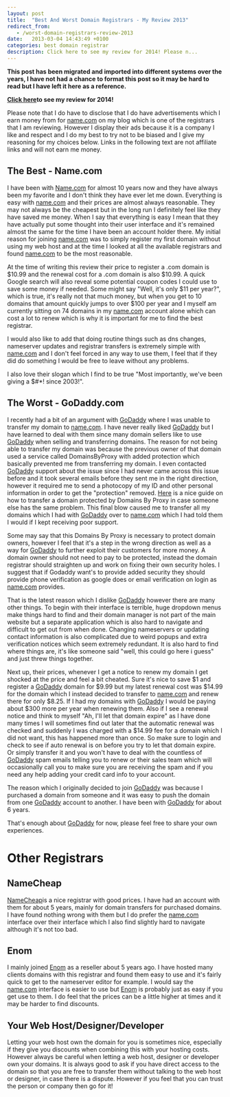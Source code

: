 ```yaml
---
layout: post
title:  "Best And Worst Domain Registrars - My Review 2013"
redirect_from:
   - /worst-domain-registrars-review-2013
date:   2013-03-04 14:43:49 +0100
categories: best domain registrar
description: Click here to see my review for 2014! Please n...
---
```


**This post has been migrated and imported into different systems over the years, I have not had a chance to format this post so it may be hard to read but I have left it here as a reference.**

**[Click here](http://markustenghamn.com/best-and-worst-domain-registrars-my-review-2014 "Best and Worst Domain Registrars 2014")to see my review for 2014!**  
  
 Please note that I do have to disclose that I do have advertisements which I earn money from for [name.com](http://Name.com "Name.com") on my blog which is one of the registrars that I am reviewing. However I display their ads because it is a company I like and respect and I do my best to try not to be biased and I give my reasoning for my choices below. Links in the following text are not affiliate links and will not earn me money.  
## The Best - Name.com

  
 I have been with [Name.com](http://Name.com "Name.com") for almost 10 years now and they have always been my favorite and I don't think they have ever let me down. Everything is easy with [name.com](http://Name.com "Name.com") and their prices are almost always reasonable. They may not always be the cheapest but in the long run I definitely feel like they have saved me money. When I say that everything is easy I mean that they have actually put some thought into their user interface and it's remained almost the same for the time I have been an account holder there. My initial reason for joining [name.com](http://Name.com "Name.com") was to simply register my first domain without using my web host and at the time I looked at all the available registrars and found [name.com](http://Name.com "Name.com") to be the most reasonable.  
  
 At the time of writing this review their price to register a .com domain is $10.99 and the renewal cost for a .com domain is also $10.99. A quick Google search will also reveal some potential coupon codes I could use to save some money if needed. Some might say "Well, it's only $11 per year?", which is true, it's really not that much money, but when you get to 10 domains that amount quickly jumps to over $100 per year and I myself am currently sitting on 74 domains in my [name.com](http://Name.com "Name.com") account alone which can cost a lot to renew which is why it is important for me to find the best registrar.  
  
 I would also like to add that doing routine things such as dns changes, nameserver updates and registrar transfers is extremely simple with [name.com](http://Name.com "Name.com") and I don't feel forced in any way to use them, I feel that if they did do something I would be free to leave without any problems.  
  
 I also love their slogan which I find to be true "Most importantly, we've been giving a $#\*! since 2003!".  
## The Worst - GoDaddy.com

  
 I recently had a bit of an argument with [GoDaddy](http://GoDaddy.com "GoDaddy") where I was unable to transfer my domain to [name.com](http://Name.com "Name.com"). I have never really liked [GoDaddy](http://GoDaddy.com "GoDaddy") but I have learned to deal with them since many domain sellers like to use [GoDaddy](http://GoDaddy.com "GoDaddy") when selling and transferring domains. The reason for not being able to transfer my domain was because the previous owner of that domain used a service called DomainsByProxy with added protection which basically prevented me from transferring my domain. I even contacted [GoDaddy](http://GoDaddy.com "GoDaddy") support about the issue since I had never came across this issue before and it took several emails before they sent me in the right direction, however it required me to send a photocopy of my ID and other personal information in order to get the "protection" removed. [Here](http://www.reddybrek.com/post/How-to-transfer-a-domain-away-from-GoDaddycom.aspx "How to transfer a domain away from godaddy") is a nice guide on how to transfer a domain protected by Domains By Proxy in case someone else has the same problem. This final blow caused me to transfer all my domains which I had with [GoDaddy](http://GoDaddy.com "GoDaddy") over to [name.com](http://Name.com "Name.com") which I had told them I would if I kept receiving poor support.  
  
 Some may say that this Domains By Proxy is necessary to protect domain owners, however I feel that it's a step in the wrong direction as well as a way for [GoDaddy](http://GoDaddy.com "GoDaddy") to further exploit their customers for more money. A domain owner should not need to pay to be protected, instead the domain registrar should straighten up and work on fixing their own security holes. I suggest that if Godaddy want's to provide added security they should provide phone verification as google does or email verification on login as [name.com](http://Name.com "Name.com") provides.  
  
 That is the latest reason which I dislike [GoDaddy](http://GoDaddy.com "GoDaddy") however there are many other things. To begin with their interface is terrible, huge dropdown menus make things hard to find and their domain manager is not part of the main website but a separate application which is also hard to navigate and difficult to get out from when done. Changing nameservers or updating contact information is also complicated due to weird popups and extra verification notices which seem extremely redundant. It is also hard to find where things are, it's like someone said "well, this could go here i guess" and just threw things together.  
  
 Next up, their prices, whenever I get a notice to renew my domain I get shocked at the price and feel a bit cheated. Sure it's nice to save $1 and register a [GoDaddy](http://GoDaddy.com "GoDaddy") domain for $9.99 but my latest renewal cost was $14.99 for the domain which I instead decided to transfer to [name.com](http://Name.com "Name.com") and renew there for only $8.25. If I had my domains with [GoDaddy](http://GoDaddy.com "GoDaddy") I would be paying about $300 more per year when renewing them. Also if I see a renewal notice and think to myself "Ah, I'll let that domain expire" as I have done many times I will sometimes find out later that the automatic renewal was checked and suddenly I was charged with a $14.99 fee for a domain which I did not want, this has happened more than once. So make sure to login and check to see if auto renewal is on before you try to let that domain expire. Or simply transfer it and you won't have to deal with the countless of [GoDaddy](http://GoDaddy.com "GoDaddy") spam emails telling you to renew or their sales team which will occasionally call you to make sure you are receiving the spam and if you need any help adding your credit card info to your account.  
  
 The reason which I originally decided to join [GoDaddy](http://GoDaddy.com "GoDaddy") was because I purchased a domain from someone and it was easy to push the domain from one [GoDaddy](http://GoDaddy.com "GoDaddy") account to another. I have been with [GoDaddy](http://GoDaddy.com "GoDaddy") for about 6 years.  
  
 That's enough about [GoDaddy](http://GoDaddy.com "GoDaddy") for now, please feel free to share your own experiences.  
# Other Registrars

  
## NameCheap

  
[NameCheap](http://NameCheap.com "NameCheap")is a nice registrar with good prices. I have had an account with them for about 5 years, mainly for domain transfers for purchased domains. I have found nothing wrong with them but I do prefer the [name.com](http://Name.com "Name.com") interface over their interface which I also find slightly hard to navigate although it's not too bad.  
## Enom

  
 I mainly joined [Enom](http://enom.com "Enom") as a reseller about 5 years ago. I have hosted many clients domains with this registrar and found them easy to use and it's fairly quick to get to the nameserver editor for example. I would say the [name.com](http://Name.com "Name.com") interface is easier to use but [Enom](http://enom.com "Enom") is probably just as easy if you get use to them. I do feel that the prices can be a little higher at times and it may be harder to find discounts.  
## Your Web Host/Designer/Developer

  
 Letting your web host own the domain for you is sometimes nice, especially if they give you discounts when combining this with your hosting costs. However always be careful when letting a web host, designer or developer own your domains. It is always good to ask if you have direct access to the domain so that you are free to transfer them without talking to the web host or designer, in case there is a dispute. However if you feel that you can trust the person or company then go for it!
